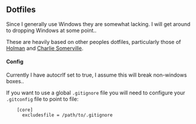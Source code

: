 ## Dotfiles

Since I generally use Windows they are somewhat lacking. I will get around to dropping Windows at some point..

These are heavily based on other peoples dotfiles, particularly those of [Holman](https://github.com/holman/dotfiles) and [Charlie Somerville](https://github.com/charliesome/conf).

#### Config

Currently I have autocrlf set to true, I assume this will break non-windows boxes..

If you want to use a global `.gitignore` file you will need to configure your `.gitconfig` file to point to file:

```
    [core]
      excludesfile = /path/to/.gitignore
```